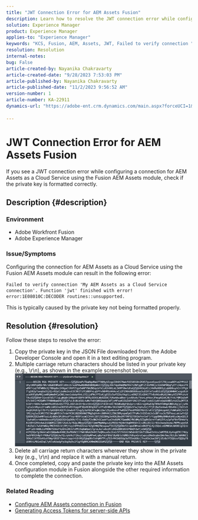 ```yaml
---
title: "JWT Connection Error for AEM Assets Fusion"
description: Learn how to resolve the JWT connection error while configuring a connection using AEM Assets Fusion. Format the private key properly.
solution: Experience Manager
product: Experience Manager
applies-to: "Experience Manager"
keywords: "KCS, Fusion, AEM, Assets, JWT, Failed to verify connection "
resolution: Resolution
internal-notes: 
bug: False
article-created-by: Nayanika Chakravarty
article-created-date: "9/28/2023 7:53:03 PM"
article-published-by: Nayanika Chakravarty
article-published-date: "11/2/2023 9:56:52 AM"
version-number: 1
article-number: KA-22911
dynamics-url: "https://adobe-ent.crm.dynamics.com/main.aspx?forceUCI=1&pagetype=entityrecord&etn=knowledgearticle&id=807fb4a0-385e-ee11-be6f-6045bd006d92"

---
```

# JWT Connection Error for AEM Assets Fusion


If you see a JWT connection error while configuring a connection for AEM Assets as a Cloud Service using the Fusion AEM Assets module, check if the private key is formatted correctly.

## Description {#description}


### Environment

- Adobe Workfront Fusion
- Adobe Experience Manager


### Issue/Symptoms

Configuring the connection for AEM Assets as a Cloud Service using the Fusion AEM Assets module can result in the following error:


```
Failed to verify connection 'My AEM Assets as a Cloud Service connection'. Function 'jwt' finished with error! error:1E08010C:DECODER routines::unsupported.
```


This is typically caused by the private key not being formatted properly.


## Resolution {#resolution}


Follow these steps to resolve the error:

1. Copy the private key in the JSON File downloaded from the Adobe Developer Console and open it in a text editing program.
2. Multiple carriage return characters should be listed in your private key (e.g., \r\n), as shown in the example screenshot below.     ![](assets/3dbe4410-3d5e-ee11-be6f-6045bd006d92.png)
3. Delete all carriage return characters wherever they show in the private key (e.g., \r\n) and replace it with a manual return.
4. Once completed, copy and paste the private key into the AEM Assets configuration module in Fusion alongside the other required information to complete the connection.


### Related Reading

- [Configure AEM Assets connection in Fusion](https://experienceleague.adobe.com/docs/workfront/using/adobe-workfront-fusion/fusion-apps-and-modules/aem-assets-modules.html?lang=en)
- [Generating Access Tokens for server-side APIs](https://experienceleague.adobe.com/docs/experience-manager-cloud-service/content/implementing/developing/generating-access-tokens-for-server-side-apis.html?lang=en#the-server-to-server-flow)

